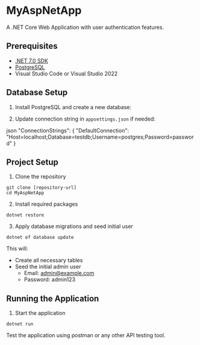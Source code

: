 # MyAspNetApp

A .NET Core Web Application with user authentication features.

## Prerequisites

- [.NET 7.0 SDK](https://dotnet.microsoft.com/download/dotnet/7.0)
- [PostgreSQL](https://www.postgresql.org/download/)
- Visual Studio Code or Visual Studio 2022

## Database Setup

1. Install PostgreSQL and create a new database:

2. Update connection string in `appsettings.json` if needed:

json
"ConnectionStrings": {
"DefaultConnection": "Host=localhost;Database=testdb;Username=postgres;Password=password"
}

## Project Setup

1. Clone the repository

```
git clone [repository-url]
cd MyAspNetApp
```

2. Install required packages

```
dotnet restore
```

3. Apply database migrations and seed initial user

```
dotnet ef database update
```

This will:
- Create all necessary tables
- Seed the initial admin user
  - Email: admin@example.com
  - Password: admin123

## Running the Application

1. Start the application

```
dotnet run
```

Test the application using postman or any other API testing tool.